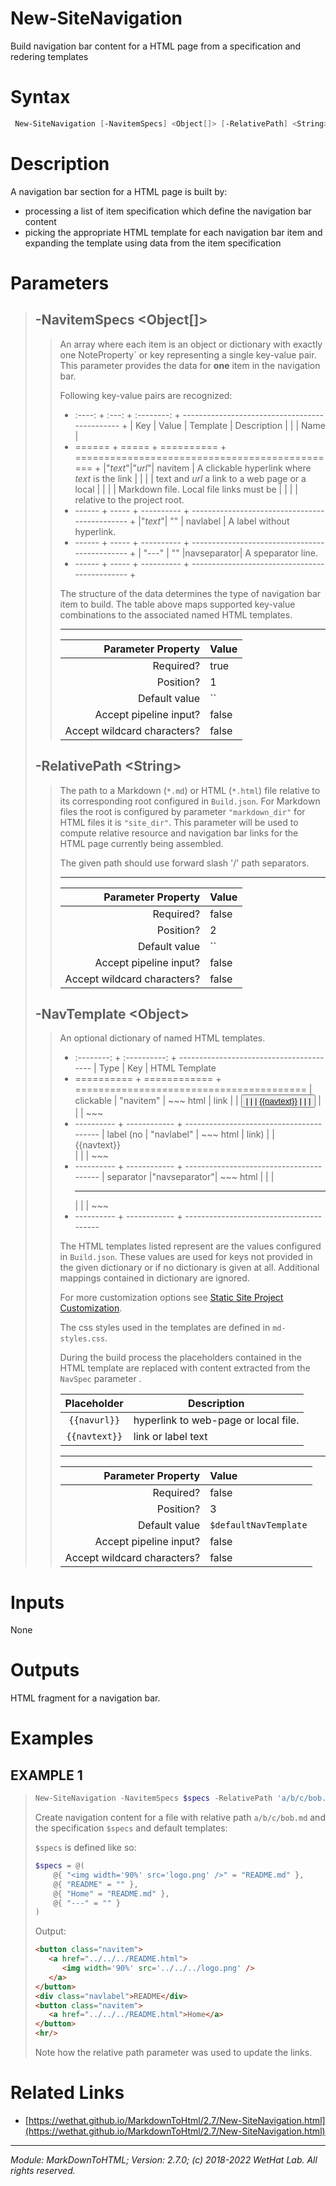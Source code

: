 ﻿# New-SiteNavigation

Build navigation bar content for a HTML page from a specification and
redering templates

# Syntax
```PowerShell
 New-SiteNavigation [-NavitemSpecs] <Object[]> [-RelativePath] <String> [-NavTemplate] <Object>  [<CommonParameters>] 
```


# Description


A navigation bar section for a HTML page is built by:
* processing a list of item specification which define the navigation bar
  content
* picking the appropriate HTML template for each navigation bar item
  and expanding the template using data from the item specification





# Parameters

<blockquote>



## -NavitemSpecs \<Object[]\>

<blockquote>

An array where each item is an object or dictionary with exactly one NoteProperty`
or key representing a single key-value pair. This parameter provides the data
for **one** item in the navigation bar.

Following key-value pairs are recognized:

+ :----: + :---: + :--------: + ---------------------------------------------- +
| Key    | Value | Template   | Description
|        |       | Name       |
+ ====== + ===== + ========== + ============================================== +
|"_text_"|"_url_"| navitem    | A clickable hyperlink where _text_ is the link
|        |       |            | text and _url_ a link to a web page or a local
|        |       |            | Markdown file. Local file links must be
|        |       |            | relative to the project root.
+ ------ + ----- + ---------- + ---------------------------------------------- +
|"_text_"| ""    | navlabel   | A label without hyperlink.
+ ------ + ----- + ---------- + ---------------------------------------------- +
| "---"  | ""    |navseparator| A speparator line.
+ ------ + ----- + ---------- + ---------------------------------------------- +

The structure of the data determines the type of navigation bar item to build.
The table above maps supported key-value combinations to the associated named
HTML templates.

---

Parameter Property         | Value
--------------------------:|:----------
Required?                  | true
Position?                  | 1
Default value              | ``
Accept pipeline input?     | false
Accept wildcard characters?| false

</blockquote>
 

## -RelativePath \<String\>

<blockquote>

The path to a Markdown (`*.md`) or HTML (`*.html`) file relative to its
corresponding root configured in `Build.json`. For Markdown files the
root is configured by parameter `"markdown_dir"` for HTML files it is
`"site_dir"`. This parameter will be used to compute relative resource
and navigation bar links for the HTML page currently
being assembled.

The given path should use forward slash '/' path separators.

---

Parameter Property         | Value
--------------------------:|:----------
Required?                  | false
Position?                  | 2
Default value              | ``
Accept pipeline input?     | false
Accept wildcard characters?| false

</blockquote>
 

## -NavTemplate \<Object\>

<blockquote>

An optional dictionary of named HTML templates.

+ :--------: + :----------: + ----------------------------------------
| Type       | Key          | HTML Template
+ ========== + ============ + ========================================
| clickable  | "navitem"    | ~~~ html
| link       |              | <button class='navitem'>
|            |              |     <a href='{{navurl}}'>{{navtext}}</a>
|            |              | </button>
|            |              | ~~~
+ ---------- + ------------ + ----------------------------------------
| label (no  | "navlabel"   | ~~~ html
| link)      |              | <div class='navlabel'>{{navtext}}</div>
|            |              | ~~~
+ ---------- + ------------ + ----------------------------------------
| separator  |"navseparator"| ~~~ html
|            |              | <hr/>
|            |              | ~~~
+ ---------- + ------------ + ----------------------------------------

The HTML templates listed represent are the values configured in `Build.json`.
These values are used for keys not provided in the given dictionary or if no
dictionary is given at all.  Additional mappings contained in dictionary are
ignored.

For more customization options see
[Static Site Project Customization](about_MarkdownToHTML.md#static-site-project-customization).

The css styles used in the templates are defined in `md-styles.css`.

During the build process the placeholders contained in the HTML template
are replaced with content extracted from the `NavSpec` parameter .

| Placeholder   | Description
| :-----------: | -----------
| `{{navurl}}`  | hyperlink to web-page or local file.
| `{{navtext}}` | link or label text

---

Parameter Property         | Value
--------------------------:|:----------
Required?                  | false
Position?                  | 3
Default value              | `$defaultNavTemplate`
Accept pipeline input?     | false
Accept wildcard characters?| false

</blockquote>


</blockquote>


# Inputs
None


# Outputs
HTML fragment for a navigation bar.

# Examples


## EXAMPLE 1

> ~~~ PowerShell
> New-SiteNavigation -NavitemSpecs $specs -RelativePath 'a/b/c/bob.md'
> ~~~
>
> 
> Create navigation content for a file with relative path `a/b/c/bob.md` and
> the specification `$specs` and default templates:
> 
> `$specs` is defined like so:
> 
> ~~~PowerShell
> $specs = @(
>     @{ "<img width='90%' src='logo.png' />" = "README.md" },
>     @{ "README" = "" },
>     @{ "Home" = "README.md" },
>     @{ "---" = "" }
> )
> ~~~
> 
> Output:
> 
> ~~~ html
> <button class="navitem">
>    <a href="../../../README.html">
>       <img width='90%' src='../../../logo.png' />
>    </a>
> </button>
> <div class="navlabel">README</div>
> <button class="navitem">
>    <a href="../../../README.html">Home</a>
> </button>
> <hr/>
> ~~~
> 
> Note how the relative path parameter was used to update the links.
> 
> 
> 
> 
> 
> 
> 
> 
> 
> 
> 
> 


# Related Links

* [https://wethat.github.io/MarkdownToHtml/2.7/New-SiteNavigation.html](https://wethat.github.io/MarkdownToHtml/2.7/New-SiteNavigation.html)

---

<cite>Module: MarkDownToHTML; Version: 2.7.0; (c) 2018-2022 WetHat Lab. All rights reserved.</cite>
